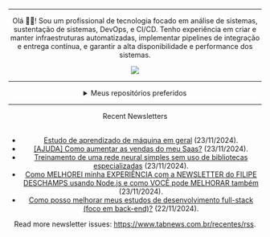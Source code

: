 <div align="center">
<hr>
<p>Olá 👋🏾! Sou um profissional de tecnologia focado em análise de sistemas, sustentação de sistemas, DevOps, e CI/CD. Tenho experiência em criar e manter infraestruturas automatizadas, implementar pipelines de integração e entrega contínua, e garantir a alta disponibilidade e performance dos sistemas.</p>
  <img src="https://media.giphy.com/media/yAGIvCiwPJn5C/giphy.gif">
<hr>
  <details>
  <summary>Meus repositórios preferidos</summary>
  <br />
  Alguns dos meus melhores repositórios:
  <br />
<br />
  <ul><li><a href=https://github.com/KubeNerd/aluratube target="_blank" rel="noopener noreferrer">KubeNerd/aluratube</a> (<b>0</b> ✨ and <b>0</b> 🍴): Aluratube - Desenvolvido durante a imersão React da Alura no final de 2022</li><li><a href=https://github.com/KubeNerd/nlw-ia target="_blank" rel="noopener noreferrer">KubeNerd/nlw-ia</a> (<b>0</b> ✨ and <b>0</b> 🍴): Projeto desenvolvido durante a NLW IA - Usando a API da OPENAI</li><li><a href=https://github.com/KubeNerd/nlw-journey-ia target="_blank" rel="noopener noreferrer">KubeNerd/nlw-journey-ia</a> (<b>0</b> ✨ and <b>0</b> 🍴): NLW IA - Agent de viagens usando python + langchain + GPT</li>
<li>More coming soon :).</li>
</ul>
  </details>
  <hr/>
    <summary>Recent Newsletters</summary>
  <br />
  <ul>
    <li><a href=https://www.tabnews.com.br/eduardovenancio/estudo-de-aprendizado-de-maquina-em-geral target="_blank" rel="noopener noreferrer">Estudo de aprendizado de máquina em geral</a> (23/11/2024).</li><li><a href=https://www.tabnews.com.br/edusites/ajuda-como-aumentar-as-vendas-do-meu-saas target="_blank" rel="noopener noreferrer">[AJUDA] Como aumentar as vendas do meu Saas?</a> (23/11/2024).</li><li><a href=https://www.tabnews.com.br/gpoleszuk/mnist target="_blank" rel="noopener noreferrer">Treinamento de uma rede neural simples sem uso de bibliotecas especializadas</a> (23/11/2024).</li><li><a href=https://www.tabnews.com.br/nicolaskleinaraujo/como-melhorei-minha-experiencia-com-a-newsletter-do-filipe-deschamps-usando-node-js-e-como-voce-pode-melhorar-tambem target="_blank" rel="noopener noreferrer">Como MELHOREI minha EXPERIÊNCIA com a NEWSLETTER do FILIPE DESCHAMPS usando Node.js e como VOCÊ pode MELHORAR também</a> (23/11/2024).</li><li><a href=https://www.tabnews.com.br/MaquitoGW/como-posso-melhorar-meus-estudos-de-desenvolvimento-full-stack-foco-em-back-end target="_blank" rel="noopener noreferrer">Como posso melhorar meus estudos de desenvolvimento full-stack (foco em back-end)?</a> (22/11/2024).</li>
  </ul>
<p>Read more newsletter issues: <a href="https://www.tabnews.com.br/recentes/rss">https://www.tabnews.com.br/recentes/rss</a>.</p>
  </details>
